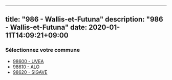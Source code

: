 
---
title: "986 - Wallis-et-Futuna"
description: "986 - Wallis-et-Futuna"
date: 2020-01-11T14:09:21+09:00
---

### Sélectionnez votre commune

- [98600 	- UVEA](/commune/98600_uvea)
- [98610 	- ALO](/commune/98610_alo)
- [98620 	- SIGAVE](/commune/98620_sigave)

